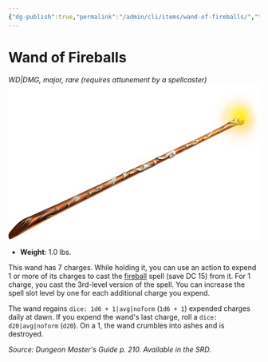 ```yaml
---
{"dg-publish":true,"permalink":"/admin/cli/items/wand-of-fireballs/","tags":["compendium/src/5e/dmg","item/attunement/required","item/gear/wd-dmg","item/rarity/rare","item/tier/major"],"updated":"2025-01-11T15:32:21.391+00:00"}
---
```


# Wand of Fireballs
*WD|DMG, major, rare (requires attunement by a spellcaster)*  
![](https://raw.githubusercontent.com/5etools-mirror-2/5etools-img/main/items/DMG/Wand%20of%20Fireballs.webp#right)  

- **Weight**: 1.0 lbs.

This wand has 7 charges. While holding it, you can use an action to expend 1 or more of its charges to cast the [fireball](/Admin/CLI/spells/fireball.md) spell (save DC 15) from it. For 1 charge, you cast the 3rd-level version of the spell. You can increase the spell slot level by one for each additional charge you expend.

The wand regains `dice: 1d6 + 1|avg|noform` (`1d6 + 1`) expended charges daily at dawn. If you expend the wand's last charge, roll a `dice: d20|avg|noform` (`d20`). On a 1, the wand crumbles into ashes and is destroyed.

*Source: Dungeon Master's Guide p. 210. Available in the SRD.*